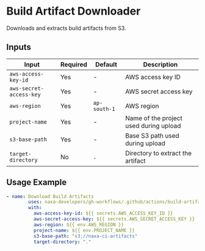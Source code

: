 # Build Artifact Downloader

Downloads and extracts build artifacts from S3.

## Inputs

| Input | Required | Default | Description |
|-------|----------|---------|-------------|
| `aws-access-key-id` | Yes | - | AWS access key ID |
| `aws-secret-access-key` | Yes | - | AWS secret access key |
| `aws-region` | Yes | `ap-south-1` | AWS region |
| `project-name` | Yes | - | Name of the project used during upload |
| `s3-base-path` | Yes | - | Base S3 path used during upload |
| `target-directory` | No | `.` | Directory to extract the artifact |

## Usage Example

```yaml
- name: Download Build Artifacts
        uses: naxa-developers/gh-workflows/.github/actions/build-artifact-downloader@artifact_downloader/v1.0.1
        with:
          aws-access-key-id: ${{ secrets.AWS_ACCESS_KEY_ID }}
          aws-secret-access-key: ${{ secrets.AWS_SECRET_ACCESS_KEY }}
          aws-region: ${{ env.AWS_REGION }}
          project-name: ${{ env.PROJECT_NAME }}
          s3-base-path: "s3://naxa-ci-artifacts"
          target-directory: "."
```